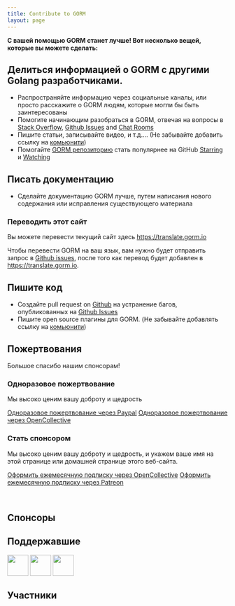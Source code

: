 ```yaml
---
title: Contribute to GORM
layout: page
---
```

**С вашей помощью GORM станет лучше! Вот несколько вещей, которые вы можете сделать:**

## Делиться информацией о GORM с другими Golang разработчиками.

* Распространяйте информацию через социальные каналы, или просто расскажите о GORM людям, которые могли бы быть заинтересованы
* Помогите начинающим разобраться в GORM, отвечая на вопросы в [Stack Overflow](https://stackoverflow.com/questions/tagged/go-gorm), [Github Issues](https://github.com/jinzhu/gorm/issues) and [Chat Rooms](/community.html#Chat)
* Пишите статьи, записывайте видео, и т.д.... (Не забывайте добавить ссылку на [комьюнити](/community.html))
* Помогайте [GORM репозиторию](https://github.com/jinzhu/gorm) стать популярнее на GitHub [Starring](https://github.com/jinzhu/gorm/stargazers) и [Watching](https://github.com/jinzhu/gorm/watchers)

## Писать документацию

* Сделайте документацию GORM лучше, путем написания нового содержания или исправления существующего материала

### Переводить этот сайт

Вы можете перевести текущий сайт здесь <https://translate.gorm.io>

Чтобы перевести GORM на ваш язык, вам нужно будет отправить запрос в [Github issues](https://github.com/jinzhu/gorm.io/issues), после того как перевод будет добавлен в <https://translate.gorm.io>.

## Пишите код

* Создайте pull request on [Github](https://github.com/jinzhu/gorm) на устранение багов, опубликованных на [Github Issues](https://github.com/jinzhu/gorm/issues)
* Пишите open source плагины для GORM. (Не забывайте добавлять ссылку на [комьюнити](/community.html#Open-Sources))

## Пожертвования

Большое спасибо нашим спонсорам!

### Одноразовое пожертвование

Мы высоко ценим вашу доброту и щедрость

[Одноразовое пожертвование через Paypal](https://www.paypal.me/zhangjinzhu) [Одноразовое пожертвование через OpenCollective](https://opencollective.com/gorm)

### Стать спонсором

Мы высоко ценим вашу доброту и щедрость, и укажем ваше имя на этой странице или домашней странице этого веб-сайта.

[Оформить ежемесячную подписку через OpenCollective](https://opencollective.com/gorm) [Оформить ежемесячную подписку через Patreon](https://www.patreon.com/jinzhu)

<br />

## Спонсоры

<object type="image/svg+xml" data="https://opencollective.com/gorm/tiers/sponsor.svg?avatarHeight=68&width=740"></object>

## Поддержавшие

<div class="backers-list">
  
<a href="https://www.patreon.com/jeffprestes"><img style="width: 48px" src="http://i.imgur.com/7SPpyLw.jpg"></img></a>
<a href="https://www.patreon.com/user/creators?u=5447334"><img style="width: 48px" src="https://c8.patreon.com/2/400/5447334"></img></a>
<a href="https://www.patreon.com/user/creators?u=4875083"><img style="width: 48px" src="https://c8.patreon.com/2/100/4875083"></img></a>
</div>

<object type="image/svg+xml" data="https://opencollective.com/gorm/tiers/backer.svg?avatarHeight=48&width=740"></object>

## Участники

<object type="image/svg+xml" data="https://opencollective.com/gorm/contributors.svg?avatarHeight=32&width=740"></object>
